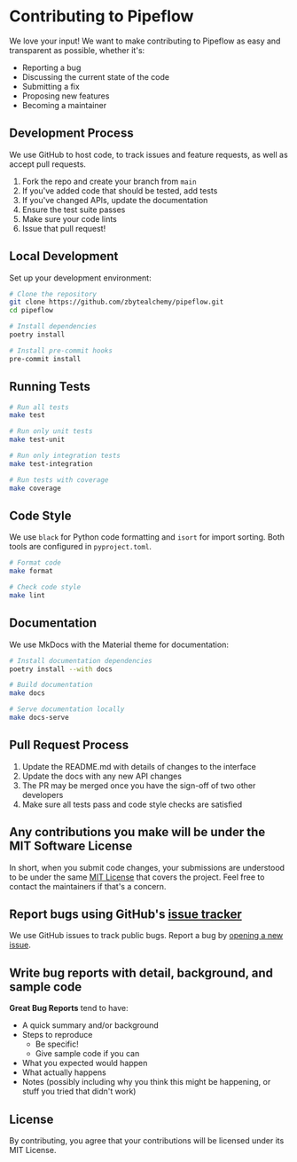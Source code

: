 # Contributing to Pipeflow

We love your input! We want to make contributing to Pipeflow as easy and transparent as possible, whether it's:

- Reporting a bug
- Discussing the current state of the code
- Submitting a fix
- Proposing new features
- Becoming a maintainer

## Development Process

We use GitHub to host code, to track issues and feature requests, as well as accept pull requests.

1. Fork the repo and create your branch from `main`
2. If you've added code that should be tested, add tests
3. If you've changed APIs, update the documentation
4. Ensure the test suite passes
5. Make sure your code lints
6. Issue that pull request!

## Local Development

Set up your development environment:

```bash
# Clone the repository
git clone https://github.com/zbytealchemy/pipeflow.git
cd pipeflow

# Install dependencies
poetry install

# Install pre-commit hooks
pre-commit install
```

## Running Tests

```bash
# Run all tests
make test

# Run only unit tests
make test-unit

# Run only integration tests
make test-integration

# Run tests with coverage
make coverage
```

## Code Style

We use `black` for Python code formatting and `isort` for import sorting. Both tools are configured in `pyproject.toml`.

```bash
# Format code
make format

# Check code style
make lint
```

## Documentation

We use MkDocs with the Material theme for documentation:

```bash
# Install documentation dependencies
poetry install --with docs

# Build documentation
make docs

# Serve documentation locally
make docs-serve
```

## Pull Request Process

1. Update the README.md with details of changes to the interface
2. Update the docs with any new API changes
3. The PR may be merged once you have the sign-off of two other developers
4. Make sure all tests pass and code style checks are satisfied

## Any contributions you make will be under the MIT Software License

In short, when you submit code changes, your submissions are understood to be under the same [MIT License](http://choosealicense.com/licenses/mit/) that covers the project. Feel free to contact the maintainers if that's a concern.

## Report bugs using GitHub's [issue tracker](https://github.com/zbytealchemy/pipeflow/issues)

We use GitHub issues to track public bugs. Report a bug by [opening a new issue](https://github.com/zbytealchemy/pipeflow/issues/new).

## Write bug reports with detail, background, and sample code

**Great Bug Reports** tend to have:

- A quick summary and/or background
- Steps to reproduce
  - Be specific!
  - Give sample code if you can
- What you expected would happen
- What actually happens
- Notes (possibly including why you think this might be happening, or stuff you tried that didn't work)

## License

By contributing, you agree that your contributions will be licensed under its MIT License.
